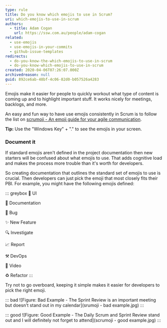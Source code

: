 ```yaml
---
type: rule
title: Do you know which emojis to use in Scrum?
uri: which-emojis-to-use-in-scrum
authors:
  - title: Adam Cogan
    url: https://ssw.com.au/people/adam-cogan
related:
  - use-emojis
  - use-emojis-in-your-commits
  - github-issue-templates
redirects:
  - do-you-know-the-which-emojis-to-use-in-scrum
  - do-you-know-which-emojis-to-use-in-scrum
created: 2020-04-06T07:26:07.000Z
archivedreason: null
guid: 892ce6ab-48bf-4c06-82d0-b057526a4283
---
```


Emojis make it easier for people to quickly workout what type of content is coming up and to highlight important stuff. It works nicely for meetings, backlogs, and more. 

<!--endintro-->

An easy and fun way to have use emojis consistently in Scrum is to follow the list on [scrumoji - An emoji guide for your agile communication](https://www.scrumoji.org/).

**Tip:** Use the "Windows Key" + "." to see the emojis in your screen. 

### Document it
If standard emojis aren't defined in the project documentation then new starters will be confused about what emojis to use. That adds cognitive load and makes the process more trouble than it's worth for developers.

So creating documentation that outlines the standard set of emojis to use is crucial. Then developers can just pick the emoji that most closely fits their PBI. For example, you might have the following emojis defined:

::: greybox
💄 UI

📃 Documentation

🐛 Bug

✨ New Feature

🔍 Investigate

📈 Report

⚒️ DevOps

🎥 Video

♻️ Refactor
:::

Try not to go overboard, keeping it simple makes it easier for developers to pick the right emoji.

::: bad
![Figure: Bad Example - The Sprint Review is an important meeting but doesn't stand out in my calendar](srumoji - bad example.jpg)
:::

::: good
![Figure: Good Example - The Daily Scrum and Sprint Review stand out and I will definitely not forget to attend](scrumoji - good example.jpg)
:::
